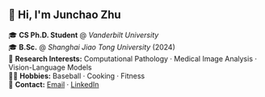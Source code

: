 ## 👋 Hi, I'm Junchao Zhu  

🎓 **CS Ph.D. Student** @ *Vanderbilt University*  
🎓 **B.Sc.** @ *Shanghai Jiao Tong University* (2024)  
🧬 **Research Interests:** Computational Pathology · Medical Image Analysis · Vision-Language Models  
🏃‍♂️ **Hobbies:** Baseball · Cooking · Fitness  
📧 **Contact:** [Email](mailto:junchao.zhu@vanderbilt.edu) · [LinkedIn](https://www.linkedin.com/in/junchao-zhu-737843353/)


